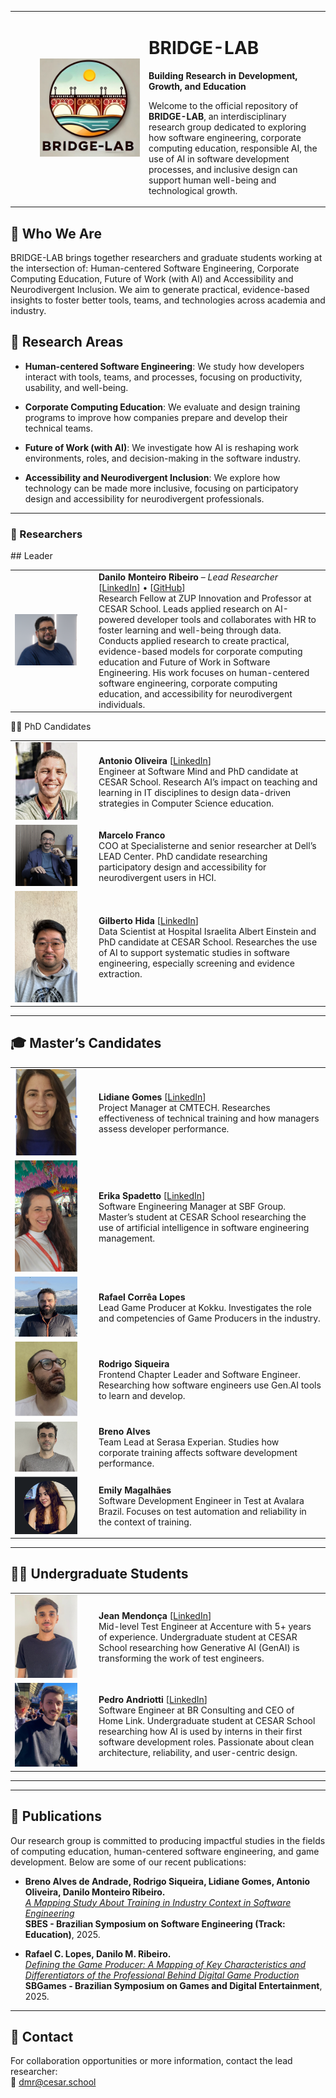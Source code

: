 <table>
  <tr>
      <td width="200" align="right">
      <img src="fotos/bridge-lab.jpg" width="160" alt="BRIDGE-LAB Logo" />
    </td>
    <td>

# BRIDGE-LAB  
**Building Research in Development, Growth, and Education**

Welcome to the official repository of **BRIDGE-LAB**, an interdisciplinary research group dedicated to exploring how software engineering, corporate computing education, responsible AI, the use of AI in software development processes, and inclusive design can support human well-being and technological growth.

</td>

  </tr>
</table>

## 🧠 Who We Are


BRIDGE-LAB brings together researchers and graduate students working at the intersection of: Human-centered Software Engineering, Corporate Computing Education, Future of Work (with AI) and Accessibility and Neurodivergent Inclusion. We aim to generate practical, evidence-based insights to foster better tools, teams, and technologies across academia and industry.

## 🔬 Research Areas

- **Human-centered Software Engineering**: We study how developers interact with tools, teams, and processes, focusing on productivity, usability, and well-being.

- **Corporate Computing Education**: We evaluate and design training programs to improve how companies prepare and develop their technical teams.

- **Future of Work (with AI)**: We investigate how AI is reshaping work environments, roles, and decision-making in the software industry.

- **Accessibility and Neurodivergent Inclusion**: We explore how technology can be made more inclusive, focusing on participatory design and accessibility for neurodivergent professionals.
---

### 👥 Researchers

<table>
  <tr> ## Leader
    <td width="120"><img src="fotos/danilo.png" width="100" /></td>
    <td>
      <strong>Danilo Monteiro Ribeiro</strong> – <em>Lead Researcher</em>  
      [<a href="https://www.linkedin.com/in/prof-danilo-monteiro/">LinkedIn</a>] • [<a href="https://github.com/dan1lo">GitHub</a>]<br>
      Research Fellow at ZUP Innovation and Professor at CESAR School. Leads applied research on AI-powered developer tools and collaborates with HR to foster learning and well-being through data. Conducts applied research to create practical, evidence-based models for corporate computing education and Future of Work in Software Engineering.  
      His work focuses on human-centered software engineering, corporate computing education, and accessibility for neurodivergent individuals.
    </td>
  </table>
  
👨‍🎓 PhD Candidates
<table>
  <tr>
    <td width="120"><img src="fotos/antonio.png" width="100" /></td>
    <td>
      <strong>Antonio Oliveira</strong>  
      [<a href="https://linkedin.com/in/aaspo">LinkedIn</a>]<br>
     Engineer at Software Mind and PhD candidate at CESAR School. Research AI’s impact on teaching and learning in IT disciplines to design data-driven strategies in Computer Science education.
    </td>
  </tr>

  <tr>
    <td><img src="fotos/marcelo.png" width="100" /></td>
    <td>
      <strong>Marcelo Franco</strong><br>
      COO at Specialisterne and senior researcher at Dell’s LEAD Center. PhD candidate researching participatory design and accessibility for neurodivergent users in HCI.
    </td>
  </tr>

  <tr>
    <td><img src="fotos/gilberto.jpg" width="100" /></td>
    <td>
      <strong>Gilberto Hida</strong>  
      [<a href="https://br.linkedin.com/in/gilbertohida">LinkedIn</a>]<br>
      Data Scientist at Hospital Israelita Albert Einstein and PhD candidate at CESAR School. Researches the use of AI to support systematic studies in software engineering, especially screening and evidence extraction.
    </td>
  </tr>
</table>

---

## 🎓 Master’s Candidates

<table>
  <tr>
    <td width="120"><img src="fotos/lidiane.png" width="100" /></td>
    <td>
      <strong>Lidiane Gomes</strong>  
      [<a href="https://www.linkedin.com/in/lidiane-gomes-47163735/">LinkedIn</a>]<br>
      Project Manager at CMTECH. Researches effectiveness of technical training and how managers assess developer performance.
    </td>
  </tr>
    <tr>
    <td><img src="fotos/erica.jpeg" width="100" /></td>
    <td>
      <strong>Erika Spadetto</strong>  
      [<a href="https://www.linkedin.com/in/ericaspadeto">LinkedIn</a>]<br>
      Software Engineering Manager at SBF Group. Master’s student at CESAR School researching the use of artificial intelligence in software engineering management.
    </td>
  </tr>

  <tr>
    <td><img src="fotos/rafael.png" width="100" /></td>
    <td>
      <strong>Rafael Corrêa Lopes</strong><br>
      Lead Game Producer at Kokku. Investigates the role and competencies of Game Producers in the industry.
    </td>
  </tr>

  <tr>
    <td><img src="fotos/rodrigo.png" width="100" /></td>
    <td>
      <strong>Rodrigo Siqueira</strong><br>
      Frontend Chapter Leader and Software Engineer. Researching how software engineers use Gen.AI tools to learn and develop.
    </td>
  </tr>

  <tr>
    <td><img src="fotos/breno.png" width="100" /></td>
    <td>
      <strong>Breno Alves</strong><br>
      Team Lead at Serasa Experian. Studies how corporate training affects software development performance.
    </td>
  </tr>

  <tr>
    <td><img src="fotos/emily.png" width="100" /></td>
    <td>
      <strong>Emily Magalhães</strong><br>
      Software Development Engineer in Test at Avalara Brazil. Focuses on test automation and reliability in the context of training.
    </td>
  </tr>
</table>

---

## 👨‍💻 Undergraduate Students

<table>
  <tr>
    <td width="120"><img src="fotos/jean.jpg" width="100" /></td>
    <td>
      <strong>Jean Mendonça</strong>  
      [<a href="https://www.linkedin.com/in/jean-mendonca/">LinkedIn</a>]<br>
      Mid-level Test Engineer at Accenture with 5+ years of experience. Undergraduate student at CESAR School researching how Generative AI (GenAI) is transforming the work of test engineers.
    </td>
  </tr>

  <tr>
    <td><img src="fotos/pedro.JPG" width="100" /></td>
    <td>
      <strong>Pedro Andriotti</strong>  
      [<a href="https://www.linkedin.com/in/pedroandriotti/">LinkedIn</a>]<br>
      Software Engineer at BR Consulting and CEO of Home Link. Undergraduate student at CESAR School researching how AI is used by interns in their first software development roles. Passionate about clean architecture, reliability, and user-centric design.
    </td>
  </tr>
</table>
</table>

---

 

---

## 📄 Publications

Our research group is committed to producing impactful studies in the fields of computing education, human-centered software engineering, and game development. Below are some of our recent publications:

- **Breno Alves de Andrade, Rodrigo Siqueira, Lidiane Gomes, Antonio Oliveira, Danilo Monteiro Ribeiro.**  
  [*A Mapping Study About Training in Industry Context in Software Engineering*](https://arxiv.org/abs/2506.12590)  
  **SBES - Brazilian Symposium on Software Engineering (Track: Education)**, 2025.

- **Rafael C. Lopes, Danilo M. Ribeiro.**  
  [*Defining the Game Producer: A Mapping of Key Characteristics and Differentiators of the Professional Behind Digital Game Production*](https://arxiv.org/abs/2506.14409)  
  **SBGames - Brazilian Symposium on Games and Digital Entertainment**, 2025.

---

## 🔗 Contact

For collaboration opportunities or more information, contact the lead researcher:  
📧 [dmr@cesar.school](mailto:dmr@cesar.school)
